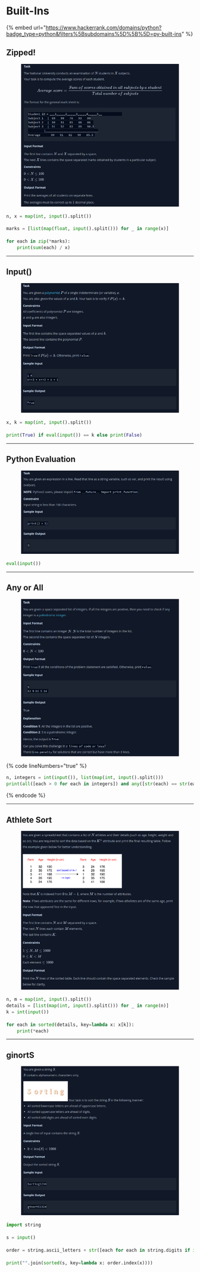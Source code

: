 # Built-Ins

{% embed url="https://www.hackerrank.com/domains/python?badge_type=python&filters%5Bsubdomains%5D%5B%5D=py-built-ins" %}

## Zipped!

<figure><img src="../.gitbook/assets/image (4) (1) (1).png" alt=""><figcaption></figcaption></figure>

```python
n, x = map(int, input().split())

marks = [list(map(float, input().split())) for _ in range(x)]

for each in zip(*marks):
    print(sum(each) / x)
```

***

## Input()

<figure><img src="../.gitbook/assets/image (1) (1) (1) (1) (1) (1).png" alt=""><figcaption></figcaption></figure>

```python
x, k = map(int, input().split())
    
print(True) if eval(input()) == k else print(False)
```

***

## Python Evaluation

<figure><img src="../.gitbook/assets/image (2) (1) (1) (1) (1) (1).png" alt=""><figcaption></figcaption></figure>

```python
eval(input())
```

***

## Any or All

<figure><img src="../.gitbook/assets/image (3) (1) (1) (1).png" alt=""><figcaption></figcaption></figure>

{% code lineNumbers="true" %}
```python
n, integers = int(input()), list(map(int, input().split()))
print(all([each > 0 for each in integers]) and any([str(each) == str(each)[::-1] for each in integers]))
```
{% endcode %}

***

## Athlete Sort

<figure><img src="../.gitbook/assets/image (4) (1) (1) (1).png" alt=""><figcaption></figcaption></figure>

```python
n, m = map(int, input().split())
details = [list(map(int, input().split())) for _ in range(n)]
k = int(input())

for each in sorted(details, key=lambda x: x[k]):
    print(*each)
```

***

## ginortS

<figure><img src="../.gitbook/assets/image (5) (1) (1).png" alt=""><figcaption></figcaption></figure>

```python
import string

s = input()

order = string.ascii_letters + str([each for each in string.digits if int(each) % 2 != 0]) + str([each for each in string.digits if int(each) % 2 == 0])

print("".join(sorted(s, key=lambda x: order.index(x))))
```
